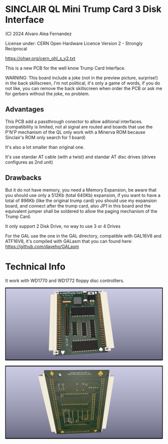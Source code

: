 # SINCLAIR QL Mini Trump Card 3 Disk Interface

(C) 2024 Alvaro Alea Fernandez

License under: CERN Open Hardware Licence Version 2 - Strongly Reciprocal

https://ohwr.org/cern_ohl_s_v2.txt

This is a new PCB for the well know Trump Card Interface.

WARNING: This board include a joke (not in the preview picture, surprise!) in the back skillscreen, I'm not political, it's only a game of words, if you do not like, you can remove the back skillscreen when order the PCB or ask me for gerbers without the joke, no problem.

## Advantages

This PCB add a passthrough conector to allow aditional interfaces. (compatibility is limited, not al signal are routed and boards that use the P'N'P mechanism of the QL only work with a Minerva ROM because Sinclair's ROM only search for 1 board)

It's also a lot smaller than original one.

It's use standar AT cable (with a twist) and standar AT disc drives (drives configures as 2nd unit)

## Drawbacks

But it do not have memory, you need a Memory Expansion, be aware that you should use only a 512Kb (total 640Kb) expansion, if you want to have a total of 896Kb (like the original trump card) you should use my expansion board, and connect after the trump card, also JP1 in this board and the equivalent jumper shall be soldered to allow the paging mechanism of the Trump Card.

It only support 2 Disk Drive, no way to use 3 or 4 Drives

For the GAL use the one in the GAL directory, compatible with GAL16V8 and ATF16V8, it's compiled with GALasm that you can found here: https://github.com/daveho/GALasm

# Technical Info

It work with WD1770 and WD1772 floppy disc controlllers.


![My image](QL_MiniTrump3.png)

![My image](QL_MiniTrump3_back.png)

